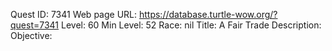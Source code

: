 Quest ID: 7341
Web page URL: https://database.turtle-wow.org/?quest=7341
Level: 60
Min Level: 52
Race: nil
Title: A Fair Trade
Description: 
Objective: 
